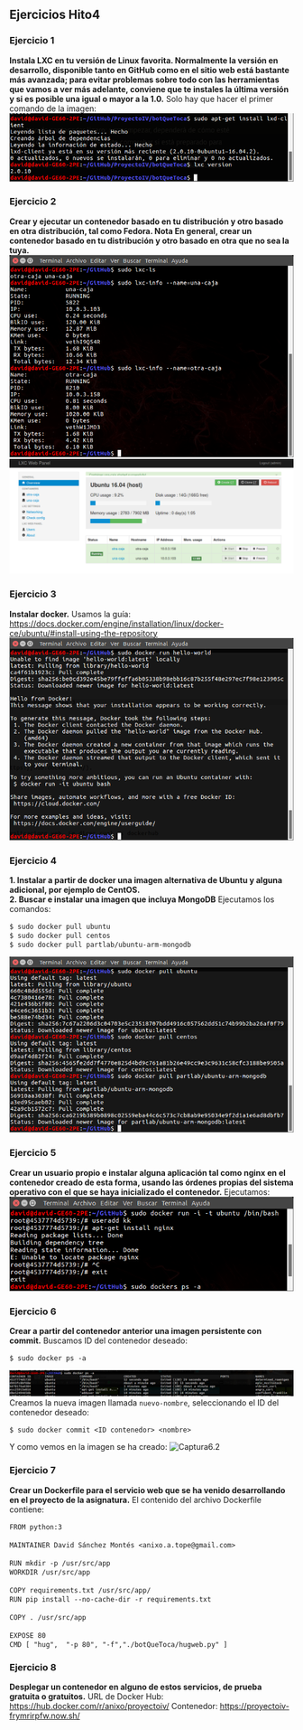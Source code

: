 ## Ejercicios Hito4

### Ejercicio 1
**Instala LXC en tu versión de Linux favorita. Normalmente la versión en desarrollo, disponible tanto en GitHub como en el sitio web está bastante más avanzada; para evitar problemas sobre todo con las herramientas que vamos a ver más adelante, conviene que te instales la última versión y si es posible una igual o mayor a la 1.0.**
Solo hay que hacer el primer comando de la imagen:
![Captura1](./img/1.png)


### Ejercicio 2
**Crear y ejecutar un contenedor basado en tu distribución y otro basado en otra distribución, tal como Fedora. Nota En general, crear un contenedor basado en tu distribución y otro basado en otra que no sea la tuya.**
![Captura2.1](./img/2.1.png)
![Captura2.2](./img/2.2.png)


### Ejercicio 3
**Instalar docker.**
Usamos la guía:  
https://docs.docker.com/engine/installation/linux/docker-ce/ubuntu/#install-using-the-repository
![Captura3](./img/3.png)


### Ejercicio 4
**1. Instalar a partir de docker una imagen alternativa de Ubuntu y alguna adicional, por ejemplo de CentOS.  
2. Buscar e instalar una imagen que incluya MongoDB**
Ejecutamos los comandos:
~~~
$ sudo docker pull ubuntu
$ sudo docker pull centos
$ sudo docker pull partlab/ubuntu-arm-mongodb
~~~
![Captura4](./img/4.png)


### Ejercicio 5
**Crear un usuario propio e instalar alguna aplicación tal como nginx en el contenedor creado de esta forma, usando las órdenes propias del sistema operativo con el que se haya inicializado el contenedor.**
Ejecutamos:
![Captura5](./img/5.png)

### Ejercicio 6
**Crear a partir del contenedor anterior una imagen persistente con commit.**
Buscamos ID del contenedor deseado:
~~~
$ sudo docker ps -a
~~~
![Captura6.1](./img/6.1.png)
Creamos la nueva imagen llamada `nuevo-nombre`, seleccionando el ID del contenedor deseado:
~~~
$ sudo docker commit <ID contenedor> <nombre>
~~~
Y como vemos en la imagen se ha creado:
![Captura6.2](./img/6,2.png)

### Ejercicio 7
**Crear un Dockerfile para el servicio web que se ha venido desarrollando en el proyecto de la asignatura.**
El contenido del archivo Dockerfile contiene:
~~~
FROM python:3

MAINTAINER David Sánchez Montés <anixo.a.tope@gmail.com>

RUN mkdir -p /usr/src/app
WORKDIR /usr/src/app

COPY requirements.txt /usr/src/app/
RUN pip install --no-cache-dir -r requirements.txt

COPY . /usr/src/app

EXPOSE 80
CMD [ "hug",  "-p 80", "-f","./botQueToca/hugweb.py" ]
~~~

### Ejercicio 8
**Desplegar un contenedor en alguno de estos servicios, de prueba gratuita o gratuitos.**
URL de Docker Hub: https://hub.docker.com/r/anixo/proyectoiv/
Contenedor: https://proyectoiv-frymrirpfw.now.sh/
